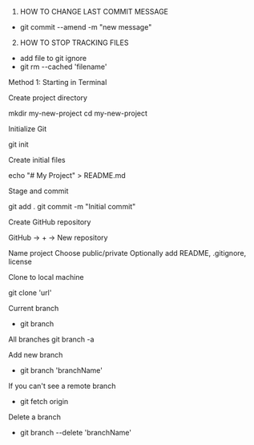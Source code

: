 1. HOW TO CHANGE LAST COMMIT MESSAGE
- git commit --amend -m "new message"

2. HOW TO STOP TRACKING FILES

- add file to git ignore
- git rm --cached 'filename'


Method 1: Starting in Terminal

Create project directory

mkdir my-new-project
cd my-new-project

Initialize Git

git init

Create initial files

echo "# My Project" > README.md

Stage and commit

git add .
git commit -m "Initial commit"

Create GitHub repository

GitHub → + → New repository


Name project
Choose public/private
Optionally add README, .gitignore, license

Clone to local machine

git clone 'url'

Current  branch
- git branch

All branches git branch -a

Add new branch 
- git branch 'branchName' 


If you can't see a remote branch
- git fetch origin 

Delete a branch
- git branch --delete 'branchName'
